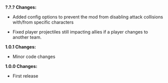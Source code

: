 **?.?.? Changes:**

* Added config options to prevent the mod from disabling attack collisions with/from specific characters

* Fixed player projectiles still impacting allies if a player changes to another team.

**1.0.1 Changes:**

* Minor code changes

**1.0.0 Changes:**

* First release